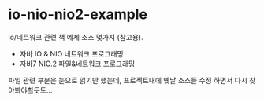 # io-nio-nio2-example
io/네트워크 관련 책 예제 소스 몇가지 (참고용).
- 자바 IO & NIO 네트워크 프로그래밍
- 자바7 NIO.2 파일&네트워크 프로그래밍

파일 관련 부분은 눈으로 읽기만 했는데, 프로젝트내에 옛날 소스들 수정 하면서 다시 찾아봐야할듯도...

